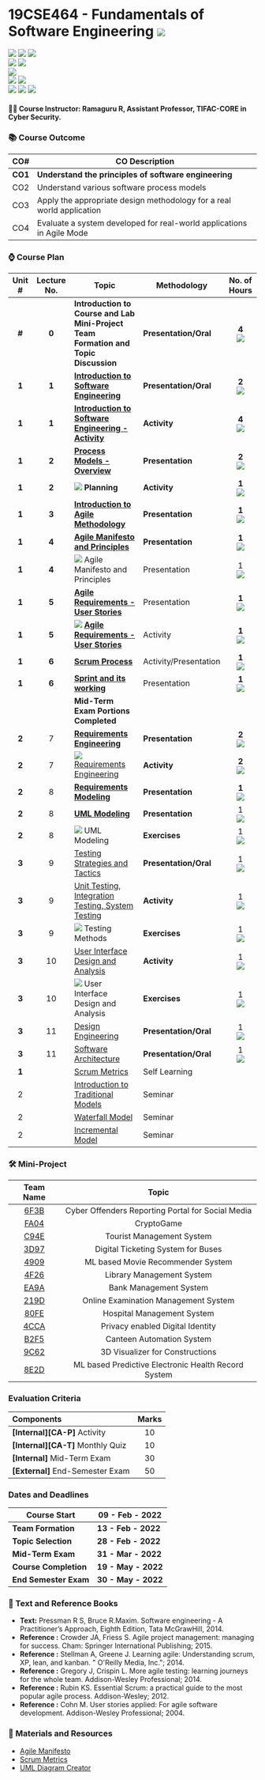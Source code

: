# 19CSE464 - Fundamentals of Software Engineering ![](https://img.shields.io/badge/-Completed-darkgreen)
![](https://img.shields.io/badge/Batch-19CCE-lightgreen) ![](https://img.shields.io/badge/UG-blue) ![](https://img.shields.io/badge/Subject-FoSE-blue) <br/>
![](https://img.shields.io/badge/Lecture-3-orange)  ![](https://img.shields.io/badge/Credits-3-orange) <br/>
![](https://img.shields.io/badge/Students-60-blue) <br/> 
![](https://img.shields.io/badge/Pass_Percent-100.00-darkgreen) ![](https://img.shields.io/badge/Average_Marks-62.93-blue) <br/> 
![](https://img.shields.io/badge/Course_Outcome_Attainment-TBD-blue) ![](https://img.shields.io/badge/Course_Feedback-TBD-blue) ![](https://img.shields.io/badge/TLP_Feedback-TBD-blue) 

#### :teacher: Course Instructor:  Ramaguru R, Assistant Professor, TIFAC-CORE in Cyber Security.

### :books: Course Outcome

| CO#  | CO Description |
|------|----------------|
| **CO1** | **Understand the principles of software engineering** |
| CO2 | Understand various software process models |
| CO3 | Apply the appropriate design methodology for a real world application |
| CO4 | Evaluate a system developed for real-world applications in Agile Mode |

### :watch: Course Plan 

| Unit # | Lecture No. | Topic | Methodology | No. of Hours |
|:------:|:-----------:|-------|-------------|:------------:|
| **#**  |    **0**    | **Introduction to Course and Lab <br/> Mini-Project Team Formation and Topic Discussion** | **Presentation/Oral** | **4** <br/> ![](https://img.shields.io/badge/-Completed-darkgreen) |
| **1**  |    **1**    | [**Introduction to Software Engineering**](Software%20Engineering.md) | **Presentation/Oral** | **2** <br/> ![](https://img.shields.io/badge/-Completed-darkgreen) |
| **1**  |    **1**    | [**Introduction to Software Engineering - Activity**](Software%20Engineering-Activity.md) | **Activity** | **4** <br/> ![](https://img.shields.io/badge/-Completed-darkgreen) |
| **1**  |    **2**    | [**Process Models - Overview**](Process%20Models.md) | **Presentation** | **2** <br/> ![](https://img.shields.io/badge/-Completed-darkgreen) | 
| **1**  |    **2**    | ![](https://img.shields.io/badge/-Activity-darkblue) **Planning** | **Activity** | **1** <br/> ![](https://img.shields.io/badge/-Completed-darkgreen) |
| **1** |    **3**    | [**Introduction to Agile Methodology**](Agile%20Methodology.md) | **Presentation** | **1** <br/> ![](https://img.shields.io/badge/-Completed-darkgreen) |
| **1**  |    **4**    | [**Agile Manifesto and Principles**](Agile%20Manifesto%20and%20Principles.md) | **Presentation** | **1** <br/>![](https://img.shields.io/badge/-Completed-darkgreen)|
| **1**  |    **4**    | ![](https://img.shields.io/badge/-Activity-darkblue) Agile Manifesto and Principles | Presentation | 1 <br/> ![](https://img.shields.io/badge/-Completed-darkgreen) |
| **1**  |    **5**    |  [**Agile Requirements - User Stories**](Agile%20Requirements.md) | Presentation | **1** <br/> ![](https://img.shields.io/badge/-Completed-darkgreen) |
| **1**  |    **5**    | ![](https://img.shields.io/badge/-Activity-darkblue) [**Agile Requirements - User Stories**](Agile%20Requirements.md) | Activity | **1** <br/> ![](https://img.shields.io/badge/-Completed-darkgreen) |
| **1**  |    **6**    | [**Scrum Process**](Scrum.md) | Activity/Presentation | **1** <br/> ![](https://img.shields.io/badge/-Completed-darkgreen)| 
| **1**  |    **6**    | [**Sprint and its working**](Sprint.md) | Presentation | **1** <br/> ![](https://img.shields.io/badge/-Completed-darkgreen) |
| | | **Mid-Term Exam Portions Completed** | | | 
| **2**  |     7       | [**Requirements Engineering**](Requirements%20Engineering.md) | **Presentation** | **2**  <br/> ![](https://img.shields.io/badge/-Completed-darkgreen) |
| **2**  |     7       | ![](https://img.shields.io/badge/-Activity-darkblue) [Requirements Engineering](Requirements%20Engineering.md) | **Activity** | **2**  <br/> ![](https://img.shields.io/badge/-Completed-darkgreen) |
| **2**  |     8       | [**Requirements Modeling**](Requirements%20Modelling.md) | **Presentation**  | **1**  <br/> ![](https://img.shields.io/badge/-Completed-darkgreen) |
| **2**  |     8       | [**UML Modeling**](UML.md)                      | **Presentation** | 1 <br/> ![](https://img.shields.io/badge/-Completed-darkgreen)  |
| **2**  |     8       | ![](https://img.shields.io/badge/-Activity-darkblue) UML Modeling | **Exercises** | 1 <br/> ![](https://img.shields.io/badge/-Completed-darkgreen)  |
| **3** |     9       | [Testing Strategies and Tactics](Testing%20Strategies%20and%20Tactics.md) |  **Presentation/Oral**  | 1 <br/> ![](https://img.shields.io/badge/-Completed-darkgreen)  |
| **3**  |     9      | [Unit Testing, Integration Testing, System Testing](Testing.md) |  **Activity**  | 1 <br/> ![](https://img.shields.io/badge/-Completed-darkgreen) |
| **3**  |     9       |![](https://img.shields.io/badge/-Activity-darkblue) Testing Methods | **Exercises**  | 1 <br/> ![](https://img.shields.io/badge/-Completed-darkgreen)  |
| **3**  |     10      | [User Interface Design and Analysis](User%20Interface%20Design%20and%20Analysis.md) |  **Activity**  | 1 <br/> ![](https://img.shields.io/badge/-Completed-darkgreen)  |
| **3**  |     10      | ![](https://img.shields.io/badge/-Activity-darkblue) User Interface Design and Analysis |  **Exercises**  | 1 <br/> ![](https://img.shields.io/badge/-Completed-darkgreen)  |
| **3**  |     11      | [Design Engineering](Design%20Engineering.md) |  **Presentation/Oral**  | 1  <br/> ![](https://img.shields.io/badge/-Completed-darkgreen) |
| **3**  |     11      | [Software Architecture](Software%20Architecture.md) |  **Presentation/Oral**  | 1 <br/> ![](https://img.shields.io/badge/-Completed-darkgreen) |
| **1**  |             | [Scrum Metrics](Scrum%20Metrics.md) | Self Learning |  | 
|   2    |             | [Introduction to Traditional Models](Traditional%20Models.md) |  Seminar  |  | 
|   2    |             | [Waterfall Model](Waterfall%20Model.md) | Seminar |  |
|   2    |             | [Incremental Model](Incremental%20Model.md) | Seminar |  |


### :hammer_and_wrench: Mini-Project

| Team Name | Topic | 
|:---------:|:-----:|
| [6F3B](6F3B) | Cyber Offenders Reporting Portal for Social Media |
| [FA04](FA04)	| CryptoGame |
| [C94E](C94E)	| Tourist Management System |
| [3D97](3D97)	| Digital Ticketing System for Buses |	
| [4909](4909)	| ML based Movie Recommender System |	
| [4F26](4F26)	| Library Management System |	
| [EA9A](EA9A)	| Bank Management System |	
| [219D](219D)	| Online Examination Management System |	
| [80FE](80FE)	| Hospital Management System |	
| [4CCA](4CCA)	| Privacy enabled Digital Identity |
| [B2F5](B2F5)	| Canteen Automation System |	
| [9C62](9C62)	| 3D Visualizer for Constructions |	
| [8E2D](8E2D) | ML based Predictive Electronic Health Record System |

### Evaluation Criteria

| Components | Marks |
|:----------|:-----:|
| **[Internal][CA-P]** Activity | 10 |
| **[Internal][CA-T]** Monthly Quiz | 10 |
| **[Internal]** Mid-Term Exam | 30 |
| **[External]** End-Semester Exam | 50 |

### Dates and Deadlines

| Course Start | 09 - Feb - 2022 |
|--------------|-----------------|
| **Team Formation**  | **13 - Feb - 2022** |
| **Topic Selection** | **28 - Feb - 2022** |
| **Mid-Term Exam**   | **31 - Mar - 2022** |
| **Course Completion** | **19 - May - 2022** |
| **End Semester Exam** | **30 - May - 2022** |

### :green_book: Text and Reference Books
 - **Text:** Pressman R S, Bruce R.Maxim. Software engineering - A Practitioner’s Approach, Eighth Edition, Tata McGrawHill, 2014.
 - **Reference :** Crowder JA, Friess S. Agile project management: managing for success. Cham: Springer International Publishing; 2015.
 - **Reference :** Stellman A, Greene J. Learning agile: Understanding scrum, XP, lean, and kanban. " O'Reilly Media, Inc."; 2014.
 - **Reference :** Gregory J, Crispin L. More agile testing: learning journeys for the whole team. Addison-Wesley Professional; 2014.
 - **Reference :** Rubin KS. Essential Scrum: a practical guide to the most popular agile process. Addison-Wesley; 2012.
 - **Reference :** Cohn M. User stories applied: For agile software development. Addison-Wesley Professional; 2004.

### :notebook: Materials and Resources
 - [Agile Manifesto](https://resources.scrumalliance.org/Article/key-values-principles-agile-manifesto)
 - [Scrum Metrics](https://www.atlassian.com/agile/scrum/scrum-metrics)
 - [UML Diagram Creator](https://online.visual-paradigm.com/diagrams/features/uml-tool/)
